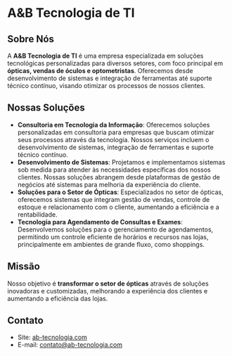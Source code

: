 # A&B Tecnologia de TI

## Sobre Nós
A **A&B Tecnologia de TI** é uma empresa especializada em soluções tecnológicas personalizadas para diversos setores, com foco principal em **ópticas, vendas de óculos e optometristas**. Oferecemos desde desenvolvimento de sistemas e integração de ferramentas até suporte técnico contínuo, visando otimizar os processos de nossos clientes.

## Nossas Soluções
- **Consultoria em Tecnologia da Informação**: Oferecemos soluções personalizadas em consultoria para empresas que buscam otimizar seus processos através da tecnologia. Nossos serviços incluem o desenvolvimento de sistemas, integração de ferramentas e suporte técnico contínuo.
- **Desenvolvimento de Sistemas**: Projetamos e implementamos sistemas sob medida para atender às necessidades específicas dos nossos clientes. Nossas soluções abrangem desde plataformas de gestão de negócios até sistemas para melhoria da experiência do cliente.
- **Soluções para o Setor de Ópticas**: Especializados no setor de ópticas, oferecemos sistemas que integram gestão de vendas, controle de estoque e relacionamento com o cliente, aumentando a eficiência e a rentabilidade.
- **Tecnologia para Agendamento de Consultas e Exames**: Desenvolvemos soluções para o gerenciamento de agendamentos, permitindo um controle eficiente de horários e recursos nas lojas, principalmente em ambientes de grande fluxo, como shoppings.

## Missão
Nosso objetivo é **transformar o setor de ópticas** através de soluções inovadoras e customizadas, melhorando a experiência dos clientes e aumentando a eficiência das lojas.

## Contato
- Site: [ab-tecnologia.com](https://ab-tecnologia.com/)
- E-mail: contato@ab-tecnologia.com
